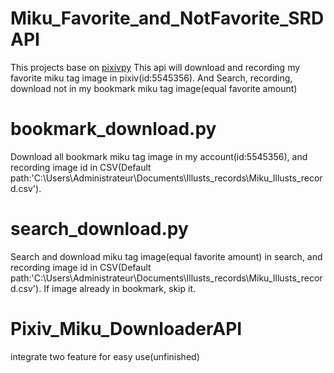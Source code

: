 # Miku_Favorite_and_NotFavorite_SRDAPI
This projects base on [pixivpy](https://github.com/upbit/pixivpy)
This api will download and recording my favorite miku tag image in pixiv(id:5545356). And Search, recording, download not in my bookmark miku tag image(equal favorite amount)

# bookmark_download.py
Download all bookmark miku tag image in my account(id:5545356), and recording image id in CSV(Default path:'C:\\Users\\Administrateur\\Documents\\Illusts_records\\Miku_Illusts_record.csv').

# search_download.py
Search and download miku tag image(equal favorite amount) in search, and recording image id in CSV(Default path:'C:\\Users\\Administrateur\\Documents\\Illusts_records\\Miku_Illusts_record.csv'). If image already in bookmark, skip it.

# Pixiv_Miku_DownloaderAPI
integrate two feature for easy use(unfinished)
